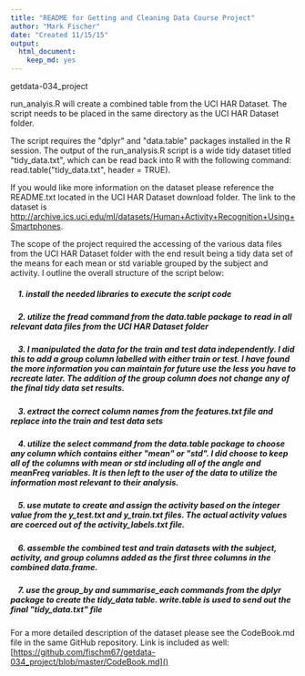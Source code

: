 ```yaml
---
title: "README for Getting and Cleaning Data Course Project"
author: "Mark Fischer"
date: "Created 11/15/15"
output:
  html_document:
    keep_md: yes
---
```


getdata-034_project  

run_analyis.R will create a combined table from the UCI HAR Dataset.  The script needs to be placed in the same directory
as the UCI HAR Dataset folder.  
  
The script requires the "dplyr" and "data.table" packages installed in the R session.  The output of the
run_analysis.R script is a wide tidy dataset titled "tidy_data.txt", which can be read back into R with the following command: 
read.table("tidy_data.txt", header = TRUE).  
  
If you would like more information on the dataset please reference the README.txt located in the UCI HAR Dataset download folder.  The link to the dataset is http://archive.ics.uci.edu/ml/datasets/Human+Activity+Recognition+Using+Smartphones.  
  
The scope of the project required the accessing of the various data files from the UCI HAR Dataset folder with the end result being a tidy data set of the means for each mean or std variable grouped by the subject and activity.  I outline the overall structure of the script below:  
  
##### &nbsp;&nbsp;&nbsp;&nbsp;1. install the needed libraries to execute the script code
##### &nbsp;&nbsp;&nbsp;&nbsp;2. utilize the fread command from the data.table package to read in all relevant data files from the UCI HAR Dataset folder
##### &nbsp;&nbsp;&nbsp;&nbsp;3. I manipulated the data for the train and test data independently.  I did this to add a group column labelled with either train or test.  I have found the more information you can maintain for future use the less you have to recreate later.  The addition of the group column does not change any of the final tidy data set results.
##### &nbsp;&nbsp;&nbsp;&nbsp;3. extract the correct column names from the features.txt file and replace into the train and test data sets
##### &nbsp;&nbsp;&nbsp;&nbsp;4. utilize the select command from the data.table package to choose any column which contains either "mean" or "std".  I did choose to keep all of the columns with mean or std including all of the angle and meanFreq variables.  It is then left to the user of the data to utilize the information most relevant to their analysis.
##### &nbsp;&nbsp;&nbsp;&nbsp;5. use mutate to create and assign the activity based on the integer value from the y_test.txt and y_train.txt files.  The actual activity values are coerced out of the activity_labels.txt file.
##### &nbsp;&nbsp;&nbsp;&nbsp;6. assemble the combined test and train datasets with the subject, activity, and group columns added as the first three columns in the combined data.frame.
##### &nbsp;&nbsp;&nbsp;&nbsp;7. use the group_by and summarise_each commands from the dplyr package to create the tidy_data table. write.table is used to send out the final "tidy_data.txt" file
  
For a more detailed description of the dataset please see the CodeBook.md file in the same GitHub repository.  Link is included as well: [https://github.com/fischm67/getdata-034_project/blob/master/CodeBook.md]()